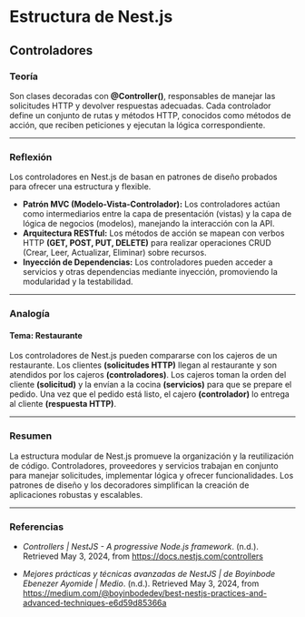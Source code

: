 # Estructura de Nest.js
## Controladores

### Teoría

Son clases decoradas con **@Controller()**, responsables de manejar las solicitudes HTTP y devolver respuestas adecuadas. Cada controlador define un conjunto de rutas y métodos HTTP, conocidos como métodos de acción, que reciben peticiones y ejecutan la lógica correspondiente.

---
### Reflexión
  
Los controladores en Nest.js de basan en patrones de diseño probados para ofrecer una estructura y flexible.
- **Patrón MVC (Modelo-Vista-Controlador):** Los controladores actúan como intermediarios entre la capa de presentación (vistas) y la capa de lógica de negocios (modelos), manejando la interacción con la API.
- **Arquitectura RESTful:** Los métodos de acción se mapean con verbos HTTP **(GET, POST, PUT, DELETE)** para realizar operaciones CRUD (Crear, Leer, Actualizar, Eliminar) sobre recursos.
- **Inyección de Dependencias:** Los controladores pueden acceder a servicios y otras dependencias mediante inyección, promoviendo la modularidad y la testabilidad.

---
### Analogía
#### Tema: Restaurante
Los controladores de Nest.js pueden compararse con los cajeros de un restaurante. Los clientes **(solicitudes HTTP)** llegan al restaurante y son atendidos por los cajeros **(controladores)**. Los cajeros toman la orden del cliente **(solicitud)** y la envían a la cocina **(servicios)** para que se prepare el pedido. Una vez que el pedido está listo, el cajero **(controlador)** lo entrega al cliente **(respuesta HTTP)**.

---
### Resumen
La estructura modular de Nest.js promueve la organización y la reutilización de código. Controladores, proveedores y servicios trabajan en conjunto para manejar solicitudes, implementar lógica y ofrecer funcionalidades.
Los patrones de diseño y los decoradores simplifican la creación de aplicaciones robustas y escalables.

---
### Referencias 
-  _Controllers | NestJS - A progressive Node.js framework_. (n.d.). Retrieved May 3, 2024, from https://docs.nestjs.com/controllers

- _Mejores prácticas y técnicas avanzadas de NestJS | de Boyinbode Ebenezer Ayomide | Medio_. (n.d.). Retrieved May 3, 2024, from https://medium.com/@boyinbodedev/best-nestjs-practices-and-advanced-techniques-e6d59d85366a
